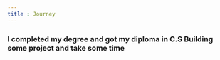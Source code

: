 ```yaml
---
title : Journey
---
```

### I completed my degree and got my diploma in C.S Building some project and take some time